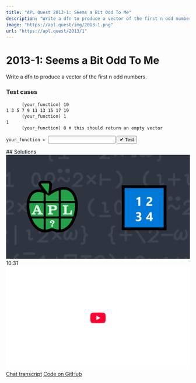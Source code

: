 ```yaml
---
title: "APL Quest 2013-1: Seems a Bit Odd To Me"
description: "Write a dfn to produce a vector of the first n odd numbers."
image: "https://apl.quest/img/2013-1.png"
url: "https://apl.quest/2013/1"
---
```


# <span class=s>2013-</span>1: Seems a Bit Odd To Me

Write a dfn to produce a vector of the first n odd numbers.

### Test cases

```APL
      (your_function) 10
1 3 5 7 9 11 13 15 17 19
      (your_function) 1
1
      (your_function) 0 ⍝ this should return an empty vector
```
<div class="pdiv">
  <code onclick="p_Input.focus()">your_function ← </code><input id="p_Input" autocomplete="off" spellcheck="false" oninput="this.parentElement.querySelector`button`.disabled=false;localStorage.setItem(window.location.pathname,this.value)" onkeypress="subm(event)">
  <button onclick="alert$.next`Testing…`;submitSolution`p`" class="md-button md-button--primary">&#x2714; Test</button>
</div>
<blockquote id="p_Output"></blockquote>
## Solutions
<div onclick="play(this)" title="Video on YouTube" class="yt">
<img alt="Video Thumbnail" src="../../img/2013-1.png">
<time>10:31</time>
<img alt="YouTube" src="../../img/yt-big.png">
</div>
<a href="https://chat.stackexchange.com/transcript/52405?m=60343161#60343161" target="_blank" class="md-button md-button--primary">Chat transcript</a>
<a href="https://github.com/abrudz/apl_quest/blob/main/2013/1.apl" target="_blank" class="md-button md-button--primary right">Code on GitHub</a>

<script>
    testCases={"a":["10","20","?50","20+??40","1"],"b":["0"],"f":"{(2×⍳⍵)-1}"}
    p_Input.value=localStorage.getItem(window.location.pathname)
    play=e=>e.outerHTML=`<iframe src="https://www.youtube.com/embed/Mj4wyLKrBho?list=PLYKQVqyrAEj9wDIUyLDGtDAFTKY38BUMN&autoplay=1" title="<span class=s>2013-</span>1: Seems a Bit Odd To Me (APL Quest 2013-1)" frameborder="0" allow="accelerometer; autoplay; clipboard-write; encrypted-media; gyroscope; picture-in-picture; web-share" referrerpolicy="strict-origin-when-cross-origin" allowfullscreen></iframe>`
</script>
